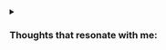 <details>
  <summary><h3>Thoughts that resonate with me:</h3></summary>
  <br>

> **Optimism is your moral duty.**
>
> (inspired by Karl Popper's [_The Open Society and Its Enemies_](https://en.wikipedia.org/wiki/The_Open_Society_and_Its_Enemies), Volume 1, Chapter 10)

<br>

> **Man has a large capacity for effort. In fact it is so much greater than we think it is that few ever reach this capacity. We should value the faculty of knowing what we ought to do and having the will to do it. Knowing is easy; it is the doing that is difficult. The critical issue is not what we know but what we do with what we know. The great end of life is not knowledge, but action. I believe that it is the duty of each of us to act as if the fate of the world depended on him ... we must live for the future, not for our own comfort or success.**  
>
> — [Admiral Hyman G. Rickover](https://en.wikipedia.org/wiki/Hyman_G._Rickover) (attributed, via [Sam Altman](https://blog.samaltman.com/rickover))
</details>
